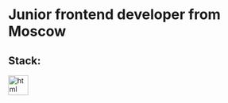 # Junior frontend developer from Moscow
## Stack:
<img src="https://w7.pngwing.com/pngs/201/90/png-transparent-logo-html-html5.png" title="html" width="40" height="40"/>&nbsp;
<!--
**paulineryabuhina/paulineryabuhina** is a ✨ _special_ ✨ repository because its `README.md` (this file) appears on your GitHub profile.

Here are some ideas to get you started:

- 🔭 I’m currently working on ...
- 🌱 I’m currently learning ...
- 👯 I’m looking to collaborate on ...
- 🤔 I’m looking for help with ...
- 💬 Ask me about ...
- 📫 How to reach me: ...
- 😄 Pronouns: ...
- ⚡ Fun fact: ...
-->
